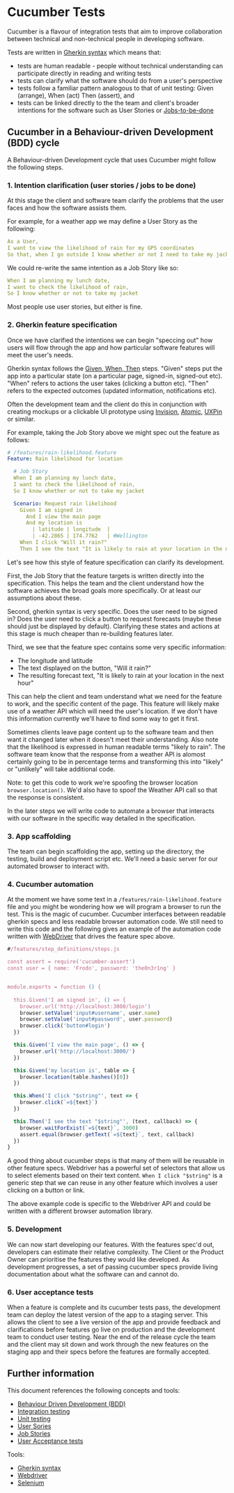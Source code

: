# Cucumber Tests

Cucumber is a flavour of integration tests that aim to improve collaboration between technical and non-technical people in developing software. 

Tests are written in [Gherkin syntax](https://cucumber.io/docs/reference) which means that:
  * tests are human readable - people without technical understanding can participate directly in reading and writing tests
  * tests can clarify what the software should do from a user's perspective
  * tests follow a familiar pattern analogous to that of unit testing:  Given (arrange), When (act) Then (assert), and 
  * tests can be linked directly to the the team and client's broader intentions for the software such as User Stories or [Jobs-to-be-done](https://blog.intercom.io/using-job-stories-design-features-ui-ux/)


## Cucumber in a Behaviour-driven Development (BDD) cycle

A Behaviour-driven Development cycle that uses Cucumber might follow the following steps.


### 1. Intention clarification (user stories / jobs to be done)

At this stage the client and software team clarify the problems that the user faces and how the software assists them. 

For example, for a weather app we may define a User Story as the following:

```yml
As a User,
I want to view the likelihood of rain for my GPS coordinates
So that, when I go outside I know whether or not I need to take my jacket
```

We could re-write the same intention as a Job Story like so:

```yml
When I am planning my lunch date, 
I want to check the likelihood of rain, 
So I know whether or not to take my jacket
```

Most people use user stories, but either is fine. 


### 2. Gherkin feature specification

Once we have clarified the intentions we can begin "speccing out" how users will flow through the app and how particular software features will meet the user's needs. 

Gherkin syntax follows the [Given, When, Then](https://github.com/cucumber/cucumber/wiki/Given-When-Then) steps. "Given" steps put the app into a particular state (on a particular page, signed-in, signed-out etc). "When" refers to actions the user takes (clicking a button etc). "Then" refers to the expected outcomes (updated information, notifications etc).

Often the development team and the client do this in conjunction with creating mockups or a clickable UI prototype using [Invision](https://www.invisionapp.com/), [Atomic](https://atomic.io/), [UXPin](https://www.uxpin.com/) or similar. 

For example, taking the Job Story above we might spec out the feature as follows:

```yml
# /features/rain-likelihood.feature
Feature: Rain likelihood for location

  # Job Story
  When I am planning my lunch date, 
  I want to check the likelihood of rain, 
  So I know whether or not to take my jacket

  Scenario: Request rain likelihood
    Given I am signed in
      And I view the main page
      And my location is
        | latitude | longitude  |
        | -42.2865 | 174.7762   | #Wellington
    When I click "Will it rain?"
    Then I see the text "It is likely to rain at your location in the next hour"
```

Let's see how this style of feature specification can clarify its development.

First, the Job Story that the feature targets is written directly into the specification. This helps the team and the client understand how the software achieves the broad goals more specifically. Or at least our assumptions about these.

Second, gherkin syntax is very specific. Does the user need to be signed in? Does the user need to click a button to request forecasts (maybe these should just be displayed by default). Clarifying these states and actions at this stage is much cheaper than re-building features later. 

Third, we see that the feature spec contains some very specific information:
 * The longitude and latitude
 * The text displayed on the button, "Will it rain?"
 * The resulting forecast text, "It is likely to rain at your location in the next hour"

This can help the client and team understand what we need for the feature to work, and the specific content of the page. This feature will likely make use of a weather API which will need the user's location. If we don't have this information currently we'll have to find some way to get it first. 

Sometimes clients leave page content up to the software team and then want it changed later when it doesn't meet their understanding. Also note that the likelihood is expressed in human readable terms "likely to rain". The software team know that the response from a weather API is alomost certainly going to be in percentage terms and transforming this into "likely" or "unlikely" will take additional code.

Note: to get this code to work we're spoofing the browser location `browser.location()`. We'd also have to spoof the Weather API call so that the response is consistent.  

In the later steps we will write code to automate a browser that interacts with our software in the specific way detailed in the specification.


### 3. App scaffolding

The team can begin scaffolding the app, setting up the directory, the testing, build and deployment script etc. We'll need a basic server for our automated browser to interact with.  


### 4. Cucumber automation

At the moment we have some text in a `/features/rain-likelihood.feature` file and you might be wondering how we will program a browser to run the test. This is the magic of cucumber. Cucumber interfaces between readable gherkin specs and less readable browser automation code. We still need to write this code and the following gives an example of the automation code written with [WebDriver](http://webdriver.io/) that drives the feature spec above.

```js
#/features/step_definitions/steps.js

const assert = require('cucumber-assert')
const user = { name: 'Frodo', password: 'the0n3r1ng' }


module.exports = function () {
  
  this.Given('I am signed in', () => {
    browser.url('http://localhost:3000/login')
    browser.setValue('input#username', user.name)
    browser.setValue('input#password', user.password)
    browser.click('button#login')
  })

  this.Given('I view the main page', () => {
    browser.url('http://localhost:3000/')
  })

  this.Given('my location is', table => {
    browser.location(table.hashes()[0])
  })

  this.When('I click "$string"', text => {
    browser.click(`=${text}`)
  })

  this.Then('I see the text "$string"', (text, callback) => {
    browser.waitForExist(`=${text}`, 3000)
    assert.equal(browser.getText(`=${text}`, text, callback)
  })
}
```

A good thing about cucumber steps is that many of them will be reusable in other feature specs. Webdriver has a powerful set of selectors that allow us to select elements based on their text content.  `When I click "$string"` is a generic step that we can reuse in any other feature which involves a user clicking on a button or link.

The above  example code is specific to the Webdriver API and could be written with a different browser automation library.


### 5. Development

We can now start developing our features. With the features spec'd out, developers can estimate their relative complexity. The Client or the Product Owner can prioritise the features they would like developed. As development progresses, a set of passing cucumber specs provide living documentation about what the software can and cannot do. 


### 6. User acceptance tests

When a feature is complete and its cucumber tests pass, the development team can deploy the latest version of the app to a staging server. This allows the client to see a live version of the app and provide feedback and clarifications before features go live on production and the development team to conduct user testing. Near the end of the release cycle the team and the client may sit down and work through the new features on the staging app and their specs before the features are formally accepted. 


## Further information

This document references the following concepts and tools:

  * [Behaviour Driven Development (BDD)](https://en.wikipedia.org/wiki/Behavior-driven_development)
  * [Integration testing](/integration-testing.md)
  * [Unit testing](https://en.wikipedia.org/wiki/Unit_testing)
  * [User Sories](../agile/user-stories.md)
  * [Job Stories](https://jtbd.info/replacing-the-user-story-with-the-job-story-af7cdee10c27#.g9p9ceubs)
  * [User Acceptance tests](http://www.tutorialspoint.com/software_testing_dictionary/use_acceptance_testing.htm)


Tools: 

  * [Gherkin syntax](https://github.com/cucumber/cucumber/wiki/Gherkin)
  * [Webdriver](http://webdriver.io/)
  * [Selenium](http://www.seleniumhq.org/)


